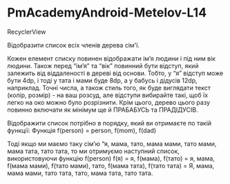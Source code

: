 # PmAcademyAndroid-Metelov-L14

RecyclerView

Відобразити список всіх членів дерева сім'ї.

Кожен елемент списку повинен відображати ім’я людини і під ним вік людини. 
Також перед “ім’я” та “вік” повинний бути відступ, який залежить від віддаленості в дереві від основи. 
Тобто, у “я” відступ може бути 4dp, і тоді у тата і мами буде 8dp, а у бабусь і дідусів 12dp, наприклад. 
Точні числа, а також стиль того, як буде виглядати текст (колір, розмір) - на ваш розсуд, 
але відступи вибирайте такі, щоб їх легко на око можно було розрізнити. 
Крім цього, дерево цього разу повинно включати як мінімум ще й ПРАБАБУСЬ та ПРАДІДУСІВ. 

Відображити список потрібно в порядку, який ви отримаєте по такій функції:
Функція f(person) = person, f(mom), f(dad)

Тоді якщо ми маємо таку сім’ю “я, мама, тато, мама мами, тато мами, мама тата, тато тата, то ми отримуємо наступний список, використовуючи функцію f(person)
f(я) = я, f(мама), f(тато) = я, мама, f(мама мами), f(тато мами), тато, f(мама тата), f(тато тата) = 
Я, мама, мама мами, тато тата, тато, мама тата, тато тата.
